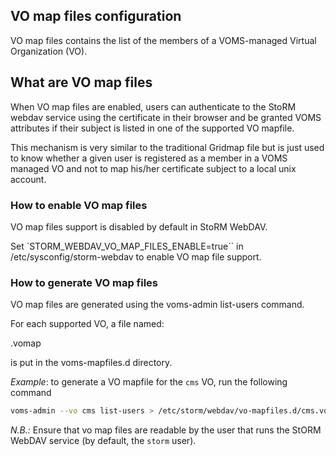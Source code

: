 <!--
SPDX-FileCopyrightText: 2014 Istituto Nazionale di Fisica Nucleare

SPDX-License-Identifier: Apache-2.0
-->

## VO map files configuration
VO map files contains the list of the members of a VOMS-managed Virtual Organization (VO).

## What are VO map files

When VO map files are enabled, users can authenticate to the StoRM webdav
service using the certificate in their browser and be granted VOMS attributes
if their subject is listed in one of the supported VO mapfile.

This mechanism is very similar to the traditional Gridmap file but is just used
to know whether a given user is registered as a member in a VOMS managed VO and
not to map his/her certificate subject to a local unix account.

### How to enable VO map files

VO map files support is disabled by default in StoRM WebDAV.

Set `STORM_WEBDAV_VO_MAP_FILES_ENABLE=true`` in /etc/sysconfig/storm-webdav
to enable VO map file support.

### How to generate VO map files

VO map files are generated using the voms-admin list-users command.

For each supported VO, a file named:

<voname>.vomap

is put in the voms-mapfiles.d directory.

*Example*: to generate a VO mapfile for the `cms` VO, run the following
command

```bash
voms-admin --vo cms list-users > /etc/storm/webdav/vo-mapfiles.d/cms.vomap
```

*N.B.:* Ensure that vo map files are readable by the user that runs the StORM
WebDAV service (by default, the `storm` user).
